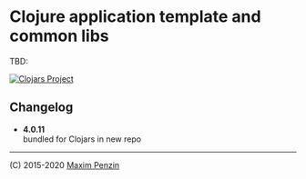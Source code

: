 # Clojure application template and common libs

TBD:

[![Clojars Project](https://img.shields.io/clojars/v/org.clojars.maxp/mlib.svg)](https://clojars.org/org.clojars.maxp/mlib)

## Changelog

- **4.0.11**  
  bundled for Clojars in new repo

---

(C) 2015-2020 [Maxim Penzin](https://maxp.dev)
